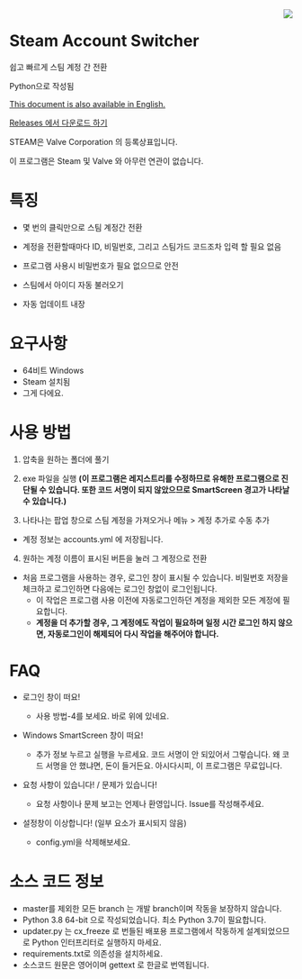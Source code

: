 <img align="right" src="https://user-images.githubusercontent.com/22590718/89107306-1230d200-d46b-11ea-92ce-c4245d76f839.PNG">

# Steam Account Switcher
쉽고 빠르게 스팀 계정 간 전환

Python으로 작성됨

[This document is also available in English.](https://github.com/sw2719/steam-account-switcher/blob/master/README.md)

[Releases 에서 다운로드 하기](https://github.com/sw2719/steam-account-switcher/releases)

STEAM은 Valve Corporation 의 등록상표입니다.

이 프로그램은 Steam 및 Valve 와 아무런 연관이 없습니다.

# 특징
* 몇 번의 클릭만으로 스팀 계정간 전환

* 계정을 전환할때마다 ID, 비밀번호, 그리고 스팀가드 코드조차 입력 할 필요 없음

* 프로그램 사용시 비밀번호가 필요 없으므로 안전

* 스팀에서 아이디 자동 불러오기

* 자동 업데이트 내장

# 요구사항
* 64비트 Windows
* Steam 설치됨
* 그게 다에요.

# 사용 방법
1. 압축을 원하는 폴더에 풀기
2. exe 파일을 실행
**(이 프로그램은 레지스트리를 수정하므로 유해한 프로그램으로 진단될 수 있습니다. 또한 코드 서명이 되지 않았으므로 SmartScreen 경고가 나타날 수 있습니다.)**

3. 나타나는 팝업 창으로 스팀 계정을 가져오거나 메뉴 > 계정 추가로 수동 추가
* 계정 정보는 accounts.yml 에 저장됩니다.

4. 원하는 계정 이름이 표시된 버튼을 눌러 그 계정으로 전환
* 처음 프로그램을 사용하는 경우, 로그인 창이 표시될 수 있습니다. 비밀번호 저장을 체크하고 로그인하면 다음에는 로그인 창없이 로그인됩니다.
  - 이 작업은 프로그램 사용 이전에 자동로그인하던 계정을 제외한 모든 계정에 필요합니다.
  - **계정을 더 추가할 경우, 그 계정에도 작업이 필요하며 일정 시간 로그인 하지 않으면, 자동로그인이 해제되어 다시 작업을 해주어야 합니다.**

# FAQ
* 로그인 창이 떠요!
  - 사용 방법-4를 보세요. 바로 위에 있네요.

* Windows SmartScreen 창이 떠요!
  - 추가 정보 누르고 실행을 누르세요. 코드 서명이 안 되있어서 그렇습니다. 왜 코드 서명을 안 했냐면, 돈이 들거든요. 아시다시피, 이 프로그램은 무료입니다.

* 요청 사항이 있습니다! / 문제가 있습니다!
  - 요청 사항이나 문제 보고는 언제나 환영입니다. Issue를 작성해주세요.

* 설정창이 이상합니다! (일부 요소가 표시되지 않음)
  - config.yml을 삭제해보세요.

# 소스 코드 정보
* master를 제외한 모든 branch 는 개발 branch이며 작동을 보장하지 않습니다.
* Python 3.8 64-bit 으로 작성되었습니다. 최소 Python 3.7이 필요합니다.
* updater.py 는 cx_freeze 로 번들된 배포용 프로그램에서 작동하게 설계되었으므로 Python 인터프리터로 실행하지 마세요.
* requirements.txt로 의존성을 설치하세요.
* 소스코드 원문은 영어이며 gettext 로 한글로 번역됩니다.
